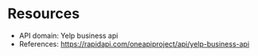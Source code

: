# Resources

- API domain: Yelp business api
- References: https://rapidapi.com/oneapiproject/api/yelp-business-api
